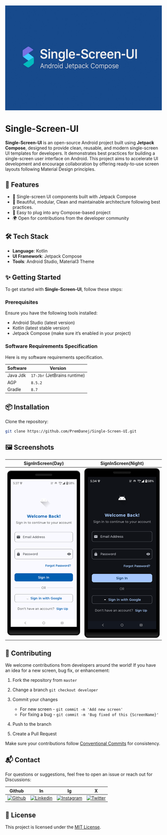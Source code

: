 ![Single-Screen-UI-Template-Preview](images/Single-Screen-UI-Social-Preview.png)

# Single-Screen-UI

**Single-Screen-UI** is an open-source Android project built using **Jetpack Compose**, designed to provide clean, reusable, and modern single-screen UI templates for developers. It demonstrates best practices for building a single-screen user interface on Android. This project aims to accelerate UI development and encourage collaboration by offering ready-to-use screen layouts following Material Design principles.

## 🚀 Features

- 📱 Single-screen UI components built with Jetpack Compose
- 🎨 Beautiful, modular, Clean and maintainable architecture following best practices.
- 🧩 Easy to plug into any Compose-based project
- 🌍 Open for contributions from the developer community


## 🛠️ Tech Stack

- **Language**: Kotlin
- **UI Framework**: Jetpack Compose
- **Tools**: Android Studio, Material3 Theme

## ✨ Getting Started

To get started with **Single-Screen-UI**, follow these steps:

### Prerequisites

Ensure you have the following tools installed:

- Android Studio (latest version)
- Kotlin (latest stable version)
- Jetpack Compose (make sure it’s enabled in your project)

### Software Requirements Specification

Here is my software requirements specification.

| Software | Version                      |
|----------|------------------------------|
| Java Jdk | `17-Jbr` (JetBrains runtime) |
| AGP      | `8.5.2`                      |
| Gradle   | `8.7`                        |

## 📦 Installation

Clone the repository:

```bash
git clone https://github.com/PremDanej/Single-Screen-UI.git
```

## 🖼️ Screenshots

|                   SignInScreen(Day)                   | SignInScreen(Night)                                    |
|-----------------------------------------------|--------------------------------------------------|
| ![SingIn_Day](images/1.%20SignInScreen_Light.png) | ![SingIn_Night](images/1.%20SignInScreen_Dark.png) |

## 🤝 Contributing

We welcome contributions from developers around the world! If you have an idea for a new screen, bug fix, or enhancement:

1. Fork the repository from `master`

2. Change a branch `git checkout developer`

3. Commit your changes
    - For new screen - `git commit -m 'Add new screen'`
    - For fixing a bug - `git commit -m 'Bug fixed of this {ScreenName}'`

4. Push to the branch

5. Create a Pull Request

Make sure your contributions follow [Conventional Commits](https://www.conventionalcommits.org/en/v1.0.0/) for consistency.

## 📬 Contact

For questions or suggestions, feel free to open an issue or reach out for Discussions:

| Github                                                                           | In                                                                                             | Ig                                                                                           | X                                                                                |
|----------------------------------------------------------------------------------|------------------------------------------------------------------------------------------------|----------------------------------------------------------------------------------------------|----------------------------------------------------------------------------------|
| [![Github](https://skillicons.dev/icons?i=github)](https://github.com/PremDanej) | [![Linkedin](https://skillicons.dev/icons?i=linkedin)](https://www.linkedin.com/in/prem-danej) | [![Instagram](https://skillicons.dev/icons?i=instagram)](https://www.instagram.com/prem_dnj) | [![Twitter](https://skillicons.dev/icons?i=twitter)](https://www.x.com/prem_dnj) |

## 📄 License

This project is licensed under the [MIT License](LICENSE.md).